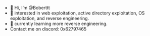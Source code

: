 - 👋 Hi, I’m @Boberttt
- 👀 interested in web exploitation, active directory exploitation, OS exploitation, and reverse engineering. 
- 🌱 currently learning more reverse engineering.
- Contact me on discord: 0x62797465

